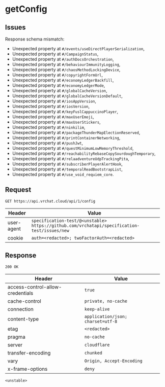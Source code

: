 # getConfig

## Issues
Response schema mismatch:
* Unexpected property at ``#/events/useDirectPlayerSerialization``,
* Unexpected property at ``#/CampaignStatus``,
* Unexpected property at ``#/authDocsOrchestration``,
* Unexpected property at ``#/behaviourImmunityLogging``,
* Unexpected property at ``#/chaosMethodLockingDevice``,
* Unexpected property at ``#/copyrightFormUrl``,
* Unexpected property at ``#/economyLedgerBackfill``,
* Unexpected property at ``#/economyLedgerMode``,
* Unexpected property at ``#/globalCacheVersion``,
* Unexpected property at ``#/globalCacheVersionDefault``,
* Unexpected property at ``#/iosAppVersion``,
* Unexpected property at ``#/iosVersion``,
* Unexpected property at ``#/keyFuslCappuccinoPlayer``,
* Unexpected property at ``#/maxUserEmoji``,
* Unexpected property at ``#/maxUserStickers``,
* Unexpected property at ``#/ninkilim``,
* Unexpected property at ``#/packageThunderMapElectionReserved``,
* Unexpected property at ``#/printContainerNetworking``,
* Unexpected property at ``#/pushJwt``,
* Unexpected property at ``#/questMinimumLowMemoryThreshold``,
* Unexpected property at ``#/reachabilityRebaseCopySourdoughTemporary``,
* Unexpected property at ``#/relaadventureUdpTrackingPita``,
* Unexpected property at ``#/subscriberPlayerAlertHook``,
* Unexpected property at ``#/temporalReadBootstrapList``,
* Unexpected property at ``#/use_void_requiem_core``.
## Request
`GET https://api.vrchat.cloud/api/1/config`

| Header | Value |
| ------ | ----- |
| user-agent | `specification-test/@<unstable> https://github.com/vrchatapi/specification-test/issues/new` |
| cookie | `auth=<redacted>; twoFactorAuth=<redacted>` |


## Response
`200 OK`

| Header | Value |
| ------ | ----- |
| access-control-allow-credentials | `true` |
| cache-control | `private, no-cache` |
| connection | `keep-alive` |
| content-type | `application/json; charset=utf-8` |
| etag | `<redacted>` |
| pragma | `no-cache` |
| server | `cloudflare` |
| transfer-encoding | `chunked` |
| vary | `Origin, Accept-Encoding` |
| x-frame-options | `deny` |

```jsonc
<unstable>
```
